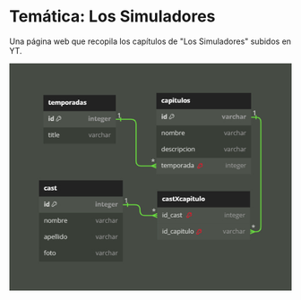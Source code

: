 # Temática: Los Simuladores

Una página web que recopila los capítulos de "Los Simuladores" subidos en YT.

![Imagen de las relaciones](relaciones.jpg)
